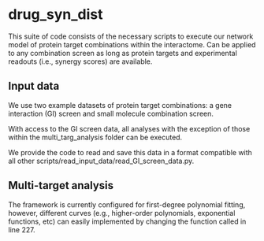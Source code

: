 # drug_syn_dist

This suite of code consists of the necessary scripts to execute our network model of protein target combinations within the interactome. Can be applied to any combination screen as long as protein targets and experimental readouts (i.e., synergy scores) are available.

## Input data

We use two example datasets of protein target combinations: a gene interaction (GI) screen and small molecule combination screen. 

With access to the GI screen data, all analyses with the exception of those within the multi_targ_analysis folder can be executed. 

We provide the code to read and save this data in a format compatible with all other scripts/read_input_data/read_GI_screen_data.py.


## Multi-target analysis

The framework is currently configured for first-degree polynomial fitting, however, different curves (e.g., higher-order polynomials, exponential functions, etc) can easily implemented by changing the function called in line 227.
